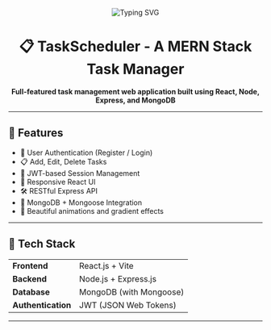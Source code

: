 <!-- Typing SVG -->
<p align="center">
  <img src="https://readme-typing-svg.herokuapp.com?font=Fira+Code&pause=1000&color=4FADF7&center=true&vCenter=true&width=435&lines=Welcome+to+TaskScheduler;MERN+Stack+Project+by+Nikhil+Nambiar;Manage+Tasks+Smartly+%7C+Securely+%7C+Swiftly" alt="Typing SVG" />
</p>

<h1 align="center">📋 TaskScheduler - A MERN Stack Task Manager</h1>

<p align="center">
  <b>Full-featured task management web application built using React, Node, Express, and MongoDB</b>
</p>

---

## 🚀 Features

- 🔐 User Authentication (Register / Login)
- 📋 Add, Edit, Delete Tasks
- 🧠 JWT-based Session Management
- 🎨 Responsive React UI
- 🛠️ RESTful Express API
- 💾 MongoDB + Mongoose Integration
- 🎉 Beautiful animations and gradient effects

---

## 🧠 Tech Stack

<table>
  <tr>
    <td><strong>Frontend</strong></td>
    <td>React.js + Vite</td>
  </tr>
  <tr>
    <td><strong>Backend</strong></td>
    <td>Node.js + Express.js</td>
  </tr>
  <tr>
    <td><strong>Database</strong></td>
    <td>MongoDB (with Mongoose)</td>
  </tr>
  <tr>
    <td><strong>Authentication</strong></td>
    <td>JWT (JSON Web Tokens)</td>
  </tr>
</table>

---



